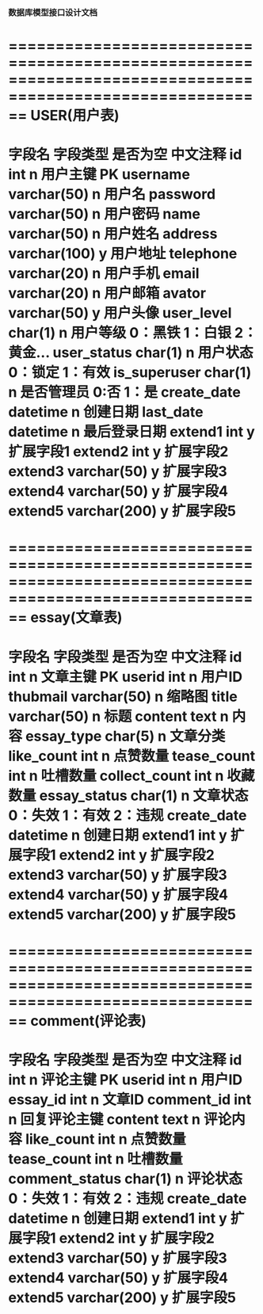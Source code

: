 ### 数据库模型接口设计文档



==========================================================================================================
                                         USER(用户表)
==========================================================================================================
字段名                 字段类型                 是否为空                中文注释
id                     int                      n                      用户主键     PK
username               varchar(50)              n                      用户名
password               varchar(50)              n                      用户密码
name                   varchar(50)              n                      用户姓名
address                varchar(100)             y                      用户地址
telephone              varchar(20)              n                      用户手机
email                  varchar(20)              n                      用户邮箱
avator                 varchar(50)              y                      用户头像
user_level             char(1)                  n                      用户等级  0：黑铁  1：白银 2：黄金...
user_status            char(1)                  n                      用户状态  0：锁定  1：有效
is_superuser           char(1)                  n                      是否管理员 0:否  1：是
create_date            datetime                 n                      创建日期
last_date              datetime                 n                      最后登录日期
extend1                int                      y                      扩展字段1
extend2                int                      y                      扩展字段2
extend3                varchar(50)              y                      扩展字段3
extend4                varchar(50)              y                      扩展字段4
extend5                varchar(200)             y                      扩展字段5
=========================================================================================================



==========================================================================================================
                                         essay(文章表)
==========================================================================================================
字段名                 字段类型                 是否为空                中文注释
id                     int                      n                      文章主键     PK
userid                 int                      n                      用户ID
thubmail               varchar(50)              n                      缩略图
title                  varchar(50)              n                      标题
content                text                     n                      内容
essay_type             char(5)                  n                      文章分类
like_count             int                      n                      点赞数量
tease_count            int                      n                      吐槽数量
collect_count          int                      n                      收藏数量
essay_status           char(1)                  n                      文章状态  0：失效  1：有效  2：违规
create_date            datetime                 n                      创建日期
extend1                int                      y                      扩展字段1
extend2                int                      y                      扩展字段2
extend3                varchar(50)              y                      扩展字段3
extend4                varchar(50)              y                      扩展字段4
extend5                varchar(200)             y                      扩展字段5
==========================================================================================================


==========================================================================================================
                                         comment(评论表)
==========================================================================================================
字段名                 字段类型                 是否为空                中文注释
id                     int                      n                      评论主键     PK
userid                 int                      n                      用户ID
essay_id               int                      n                      文章ID
comment_id             int                      n                      回复评论主键
content                text                     n                      评论内容
like_count             int                      n                      点赞数量
tease_count            int                      n                      吐槽数量
comment_status         char(1)                  n                      评论状态  0：失效  1：有效  2：违规
create_date            datetime                 n                      创建日期
extend1                int                      y                      扩展字段1
extend2                int                      y                      扩展字段2
extend3                varchar(50)              y                      扩展字段3
extend4                varchar(50)              y                      扩展字段4
extend5                varchar(200)             y                      扩展字段5
==========================================================================================================




